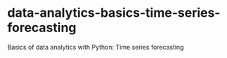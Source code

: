 # data-analytics-basics-time-series-forecasting
Basics of data analytics with Python: Time series forecasting
